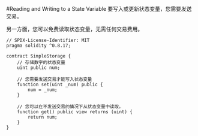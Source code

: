 #Reading and Writing to a State Variable
要写入或更新状态变量，您需要发送交易。

另一方面，您可以免费读取状态变量，无需任何交易费用。

```solidity
// SPDX-License-Identifier: MIT
pragma solidity ^0.8.17;

contract SimpleStorage {
    // 存储数字的状态变量
    uint public num;

    // 您需要发送交易才能写入状态变量
    function set(uint _num) public {
        num = _num;
    }

    // 您可以在不发送交易的情况下从状态变量中读取。
    function get() public view returns (uint) {
        return num;
    }
}
```